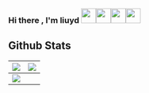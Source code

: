 ### Hi there , I'm liuyd <img src="https://raw.githubusercontent.com/MartinHeinz/MartinHeinz/master/wave.gif" width="30px"><img src="https://emoji.slack-edge.com/T0172CCPGUW/party-blob/d7253707fa13e9ee.gif" width="30"/><img src="https://emoji.slack-edge.com/T0172CCPGUW/party-blob/d7253707fa13e9ee.gif" width="30"/><img src="https://emoji.slack-edge.com/T0172CCPGUW/party-blob/d7253707fa13e9ee.gif" width="30"/>


<!--
**liuyd96/liuyd96** is a ✨ _special_ ✨ repository because its `README.md` (this file) appears on your GitHub profile.

Here are some ideas to get you started:

- 🔭 I’m currently working on ...
- 🌱 I’m currently learning ...
- 👯 I’m looking to collaborate on ...
- 🤔 I’m looking for help with ...
- 💬 Ask me about ...
- 📫 How to reach me: ...
- 😄 Pronouns: ...
- ⚡ Fun fact: ...
-->


## Github Stats

<img src="https://github-readme-stats.vercel.app/api?username=liuyd96&&show_icons=true&count_private=true&theme=github_dark">|<img src="https://github-readme-streak-stats.herokuapp.com/?user=liuyd96&theme=blueberry_duo"/>
|---|---|
<img src="https://github-readme-stats.vercel.app/api/top-langs/?username=liuyd96&layout=compact&theme=github_dark&langs_count=10"/>|
